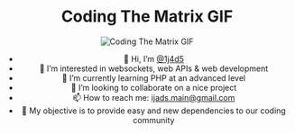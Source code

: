 <div style="text-align: center;">

# Coding The Matrix GIF

![Coding The Matrix GIF](https://media3.giphy.com/media/10zxDv7Hv5RF9C/giphy.gif?cid=ecf05e47z69bx014x0mw2w9kf2dwz9lhi5chw1aslalwdrg8&amp;ep=v1_gifs_search&amp;rid=giphy.gif&amp;ct=g)

- 👋 Hi, I’m [@1j4d5](https://github.com/1j4d5)
- 👀 I’m interested in websockets, web APIs & web development
- 🌱 I’m currently learning PHP at an advanced level
- 💞️ I’m looking to collaborate on a nice project
- 📫 How to reach me: [ijads.main@gmail.com](mailto:ijads.main@gmail.com)
- 🔑 My objective is to provide easy and new dependencies to our coding community

</div>
